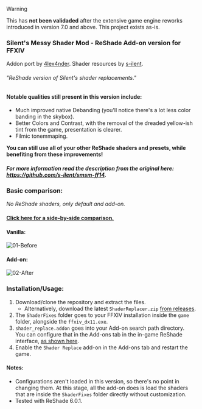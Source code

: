 <!-- # [ARCHIVE] -->

> [!WARNING]
> This has **not been validaded** after the extensive game engine reworks introduced in version 7.0 and above. This project exists as-is.

### Silent's Messy Shader Mod - ReShade Add-on version for FFXIV

Addon port by [4lex4nder](https://github.com/4lex4nder).
Shader resources by [s-ilent](https://github.com/s-ilent/smsm-ff14).

###### "ReShade version of Silent's shader replacements."

#### Notable qualities still present in this version include:

-   Much improved native Debanding (you'll notice there's a lot less color banding in the skybox).
-   Better Colors and Contrast, with the removal of the dreaded yellow-ish tint from the game, presentation is clearer.
-   Filmic tonemmaping.

**You can still use all of your other ReShade shaders and presets, while benefiting from these improvements!**

##### For more information read the description from the original here: https://github.com/s-ilent/smsm-ff14.

### Basic comparison:

_No ReShade shaders, only default and add-on._

#### [Click here for a side-by-side comparison.](https://imgsli.com/MTY2MTcz)

#### Vanilla:

![01-Before](/.assets/01-before.png)

#### Add-on:

![02-After](/.assets/02-after.png)

### Installation/Usage:

1. Download/clone the repository and extract the files.
    - Alternatively, download the latest `ShaderReplacer.zip` [from releases](https://github.com/aetherarchio/ffxiv-reshade-addon-shader-replacer/releases).
2. The `ShaderFixes` folder goes to your FFXIV installation inside the `game` folder, alongside the `ffxiv_dx11.exe`.
3. `shader_replace.addon` goes into your Add-on search path directory. <br>
   You can configure that in the Add-ons tab in the in-game ReShade interface, [as shown here](.assets/addon-search-path.png).
4. Enable the `Shader Replace` add-on in the Add-ons tab and restart the game.

#### Notes:

-   Configurations aren't loaded in this version, so there's no point in changing them. At this stage, all the add-on does is load the shaders that are inside the `ShaderFixes` folder directly without customization.
-   Tested with ReShade 6.0.1.
